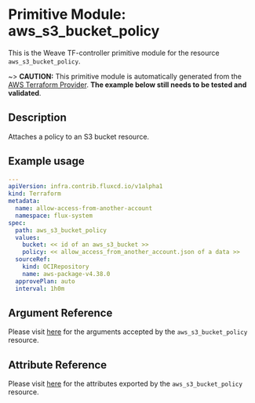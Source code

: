 
# Primitive Module: aws_s3_bucket_policy

This is the Weave TF-controller primitive module for the resource `aws_s3_bucket_policy`.

~> **CAUTION:** This primitive module is automatically generated from the [AWS Terraform Provider](https://registry.terraform.io/providers/hashicorp/aws/latest/docs/resources/s3_bucket_policy). **The example below still needs to be tested and validated**.

## Description

Attaches a policy to an S3 bucket resource.

## Example usage

```yaml
---
apiVersion: infra.contrib.fluxcd.io/v1alpha1
kind: Terraform
metadata:
  name: allow-access-from-another-account
  namespace: flux-system
spec:
  path: aws_s3_bucket_policy
  values:
    bucket: << id of an aws_s3_bucket >>
    policy: << allow_access_from_another_account.json of a data >>
  sourceRef:
    kind: OCIRepository
    name: aws-package-v4.38.0
  approvePlan: auto
  interval: 1h0m
```

## Argument Reference

Please visit [here](https://registry.terraform.io/providers/hashicorp/aws/latest/docs/resources/s3_bucket_policy#argument-reference) for the arguments accepted by the `aws_s3_bucket_policy` resource.

## Attribute Reference

Please visit [here](https://registry.terraform.io/providers/hashicorp/aws/latest/docs/resources/s3_bucket_policy#attributes-reference) for the attributes exported by the `aws_s3_bucket_policy` resource.
